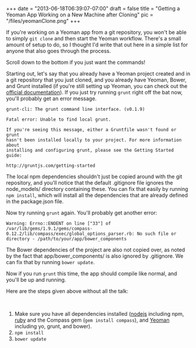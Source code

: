 
+++
date = "2013-06-18T06:39:07-07:00"
draft = false
title = "Getting a Yeoman App Working on a New Machine after Cloning"
pic = "/files/yeomanClone.png"
+++

<p>If you're working on a Yeoman app from a git repository, you won't be able to simply <code>git clone</code> and then start the Yeoman workflow.  There's a small amount of setup to do, so I thought I'd write that out here in a simple list for anyone that also goes through the process.</p>

<p>Scroll down to the bottom if you just want the commands!</p>

<p>Starting out, let's say that you already have a Yeoman project created and in a git repository that you just cloned, and you already have Yeoman, Bower, and Grunt installed (if you're still setting up Yeoman, you can check out the <a href="yeoman.io/gettingstarted.html">official documentation</a>).  If you just try running <code>grunt</code> right off the bat now, you'll probably get an error message.</p>

<pre><code>grunt-cli: The grunt command line interface. (v0.1.9)

Fatal error: Unable to find local grunt.

If you're seeing this message, either a Gruntfile wasn't found or grunt
hasn't been installed locally to your project. For more information about
installing and configuring grunt, please see the Getting Started guide:

http://gruntjs.com/getting-started
</code></pre>

<p>The local npm dependencies shouldn't just be copied around with the git repository, and you'll notice that the default .gitignore file ignores the node_models/ directory containing these.  You can fix that easily by running <code>npm install</code>, which will install all the dependencies that are already defined in the package.json file.</p>

<p>Now try running <code>grunt</code> again.  You'll probably get another error:</p>

<pre><code>Warning: Errno::ENOENT on line ["33"] of /var/lib/gems/1.9.1/gems/compass-0.12.2/lib/compass/exec/global_options_parser.rb: No such file or directory - /path/to/your/app/bower_components
</code></pre>

<p>The Bower dependencies of the project are also not copied over, as noted by the fact that app/bower_components/ is also ignored by .gitignore.  We can fix that by running <code>bower update</code>.</p>

<p>Now if you run <code>grunt</code> this time, the app should compile like normal, and you'll be up and running.</p>

<p>Here are the steps given above without all the talk:</p>

<p><br /></p>

<ol>
<li>Make sure you have all dependencies installed (<a href="http://nodejs.org/">nodejs</a> including npm, <a href="http://www.ruby-lang.org">ruby</a> and the Compass gem (<code>gem install compass</code>), and <a href="http://yeoman.io">Yeoman</a> including yo, grunt, and bower).</li>
<li><code>npm install</code></li>
<li><code>bower update</code></li>
</ol>